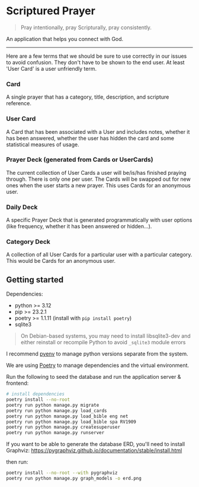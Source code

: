 # Scriptured Prayer

> Pray intentionally, pray Scripturally, pray consistently.

An application that helps you connect with God.

---
Here are a few terms that we should be sure to use correctly in our issues to avoid confusion. They don't have to be shown to the end user. At least 'User Card' is a user unfriendly term.

### Card
A single prayer that has a category, title, description, and scripture reference.
### User Card
A Card that has been associated with a User and includes notes, whether it has been answered, whether the user has hidden the card and some statistical measures of usage.

### Prayer Deck (generated from Cards or UserCards)
The current collection of User Cards a user will be/is/has finished praying through. There is only one per user. The Cards will be swapped out for new ones when the user starts a new prayer. This uses Cards for an anonymous user.
### Daily Deck
A specific Prayer Deck that is generated programmatically with user options (like frequency, whether it has been answered or hidden...).
### Category Deck
A collection of all User Cards for a particular user with a particular category. This would be Cards for an anonymous user.

## Getting started

Dependencies:
- python >= 3.12
- pip >= 23.2.1
- poetry >= 1.1.11 (install with `pip install poetry`)
- sqlite3

> On Debian-based systems, you may need to install libsqlite3-dev and either reinstall or recompile Python to avoid `_sqlite3` module errors

I recommend [pyenv](https://github.com/pyenv/pyenv?tab=readme-ov-file#installation) to manage python versions separate from the system.


We are using [Poetry](https://python-poetry.org/) to manage dependencies and the virtual environment.


Run the following to seed the database and run the application server & frontend:

```sh
# install dependencies
poetry install --no-root
poetry run python manage.py migrate
poetry run python manage.py load_cards
poetry run python manage.py load_bible eng net
poetry run python manage.py load_bible spa RV1909
poetry run python manage.py createsuperuser
poetry run python manage.py runserver
```

If you want to be able to generate the database ERD, you'll need to install Graphviz:
https://pygraphviz.github.io/documentation/stable/install.html

then run:
```sh
poetry install --no-root --with pygraphviz
poetry run python manage.py graph_models -o erd.png
```